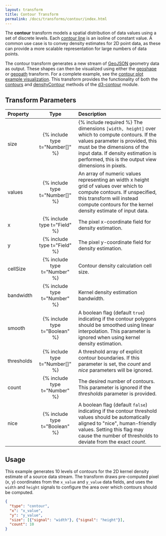 ```yaml
---
layout: transform
title: Contour Transform
permalink: /docs/transforms/contour/index.html
---
```


The **contour** transform models a spatial distribution of data values using a set of discrete levels. Each [contour line](https://en.wikipedia.org/wiki/Contour_line) is an isoline of constant value. A common use case is to convey density estimates for 2D point data, as these can provide a more scalable representation for large numbers of data points.

The contour transform generates a new stream of [GeoJSON](https://en.wikipedia.org/wiki/GeoJSON) geometry data as output. These shapes can then be visualized using either the [geoshape](../geoshape) or [geopath](../geopath) transform. For a complete example, see the [contour plot example visualization](../../../examples/contour-plot). This transform provides the functionality of both the [contours](https://github.com/d3/d3-contour/#contours) and [densityContour](https://github.com/d3/d3-contour/#densityContour) methods of the [d3-contour](https://github.com/d3/d3-contour) module.

## Transform Parameters

| Property            | Type                            | Description   |
| :------------------ | :-----------------------------: | :------------ |
| size               | {% include type t="Number[]" %}  | {% include required %} The dimensions `[width, height]` over which to compute contours. If the values parameter is provided, this must be the dimensions of the input data. If density estimation is performed, this is the output view dimensions in pixels.|
| values              | {% include type t="Number[]" %} |  An array of numeric values representing an width x height grid of values over which to compute contours. If unspecified, this transform will instead compute contours for the kernel density estimate of input data.|
| x                   | {% include type t="Field" %}    | The pixel x-coordinate field for density estimation.|
| y                   | {% include type t="Field" %}    | The pixel y-coordinate field for density estimation.|
| cellSize            | {% include type t="Number" %}   | Contour density calculation cell size. |
| bandwidth           | {% include type t="Number" %}   | Kernel density estimation bandwidth.|
| smooth              | {% include type t="Boolean" %}  | A boolean flag (default `true`) indicating if the contour polygons should be smoothed using linear interpolation. This parameter is ignored when using kernel density estimation.|
| thresholds          | {% include type t="Number[]" %} | A threshold array of explicit contour boundaries. If this parameter is set, the _count_ and _nice_ parameters will be ignored.|
| count               | {% include type t="Number" %}   | The desired number of contours. This parameter is ignored if the _thresholds_ parameter is provided.|
| nice                | {% include type t="Boolean" %}  | A boolean flag (default `false`) indicating if the contour threshold values should be automatically aligned to "nice", human-friendly values. Setting this flag may cause the number of thresholds to deviate from the exact _count_.|


## Usage

This example generates 10 levels of contours for the 2D kernel density estimate of a source data stream. The transform draws pre-computed pixel (x, y) coordinates from the `x_value` and `y_value` data fields, and uses the `width` and `height` signals to configure the area over which contours should be computed.

```json
{
  "type": "contour",
  "x": "x_value",
  "y": "y_value",
  "size": [{"signal": "width"}, {"signal": "height"}],
  "count": 10
}
```
